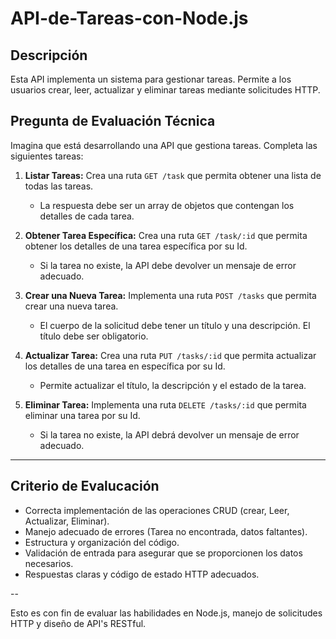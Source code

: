 # API-de-Tareas-con-Node.js

## Descripción

Esta API implementa un sistema para gestionar tareas. Permite a los usuarios crear, leer, actualizar y eliminar tareas mediante solicitudes HTTP.

## Pregunta de Evaluación Técnica

Imagina que está desarrollando una API que gestiona tareas. Completa las siguientes tareas:

1. **Listar Tareas:** Crea una ruta `GET /task` que permita obtener una lista de todas las tareas.
    - La respuesta debe ser un array de objetos que contengan los detalles de cada tarea.

2. **Obtener Tarea Específica:** Crea una ruta `GET /task/:id` que permita obtener los detalles de una tarea específica por su Id.
    - Si la tarea no existe, la API debe devolver un mensaje de error adecuado.

3. **Crear una Nueva Tarea:** Implementa una ruta `POST /tasks` que permita crear una nueva tarea.
    - El cuerpo de la solicitud debe tener un título y una descripción. El título debe ser obligatorio.

4. **Actualizar Tarea:** Crea una ruta `PUT /tasks/:id` que permita actualizar los detalles de una tarea en específica por su Id.
    - Permite actualizar el título, la descripción y el estado de la tarea.

5. **Eliminar Tarea:** Implementa una ruta `DELETE /tasks/:id` que permita eliminar una tarea por su Id.
    - Si la tarea no existe, la API debrá devolver un mensaje de error adecuado.

---

## Criterio de Evalucación

- Correcta implementación de las operaciones CRUD (crear, Leer, Actualizar, Eliminar).
- Manejo adecuado de errores (Tarea no encontrada, datos faltantes).
- Estructura y organización del código.
- Validación de entrada para asegurar que se proporcionen los datos necesarios.
- Respuestas claras y código de estado HTTP adecuados.

--

Esto es con fin de evaluar las habilidades en Node.js, manejo de solicitudes HTTP y diseño de API's RESTful.